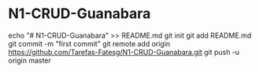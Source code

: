 # N1-CRUD-Guanabara
echo "# N1-CRUD-Guanabara" >> README.md
git init
git add README.md
git commit -m "first commit"
git remote add origin https://github.com/Tarefas-Fatesg/N1-CRUD-Guanabara.git
git push -u origin master
